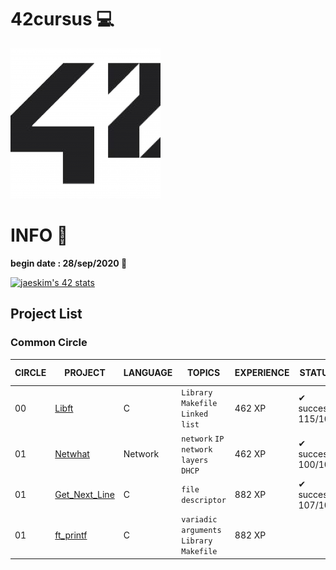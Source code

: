 # 42cursus 💻

![42logo](image/readme/42.png)

# INFO 👷

**begin date : 28/sep/2020 🎉**

[![jaeskim's 42 stats](https://badge42.herokuapp.com/api/stats/jaeskim)](https://github.com/JaeSeoKim/badge42)


## Project List

### Common Circle

| CIRCLE | PROJECT                             | LANGUAGE | TOPICS                                    | EXPERIENCE | STATUS            | Date of Completion |
| ------ | ----------------------------------- | -------- | ----------------------------------------- | ---------- | ----------------- | ------------------ |
| 00     | [Libft](./00_Libft)                 | C        | `Library` `Makefile` `Linked list`        | 462 XP     | ✔ success 115/100 | 2020-10-04         |
| 01     | [Netwhat](./01_netwhat)             | Network  | `network` `IP` `network layers` `DHCP`    | 462 XP     | ✔ success 100/100 | 2020-10-12         |
| 01     | [Get_Next_Line](./01_get_next_line) | C        | `file descriptor`                         | 882 XP     | ✔ success 107/100 | 2020-10-09         |
| 01     | [ft_printf](./01_ft_printf)         | C        | `variadic arguments` `Library` `Makefile` | 882 XP     |                   |                    |

